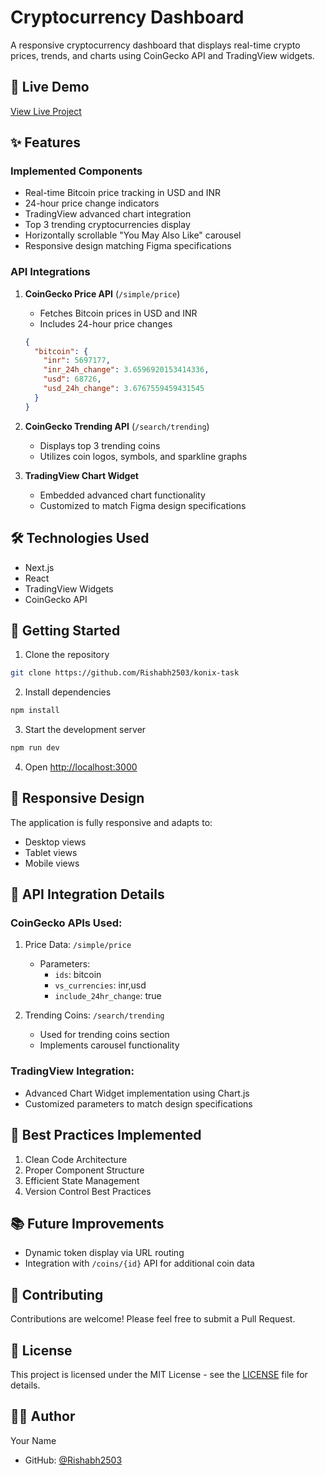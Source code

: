 # Cryptocurrency Dashboard

A responsive cryptocurrency dashboard that displays real-time crypto prices, trends, and charts using CoinGecko API and TradingView widgets.

## 🚀 Live Demo

[View Live Project](https://konix-task.vercel.app/)

## ✨ Features

### Implemented Components
- Real-time Bitcoin price tracking in USD and INR
- 24-hour price change indicators
- TradingView advanced chart integration
- Top 3 trending cryptocurrencies display
- Horizontally scrollable "You May Also Like" carousel
- Responsive design matching Figma specifications

### API Integrations
1. **CoinGecko Price API** (`/simple/price`)
   - Fetches Bitcoin prices in USD and INR
   - Includes 24-hour price changes
   ```json
   {
     "bitcoin": {
       "inr": 5697177,
       "inr_24h_change": 3.6596920153414336,
       "usd": 68726,
       "usd_24h_change": 3.6767559459431545
     }
   }
   ```

2. **CoinGecko Trending API** (`/search/trending`)
   - Displays top 3 trending coins
   - Utilizes coin logos, symbols, and sparkline graphs

3. **TradingView Chart Widget**
   - Embedded advanced chart functionality
   - Customized to match Figma design specifications

## 🛠️ Technologies Used

- Next.js
- React
- TradingView Widgets
- CoinGecko API

## 🚀 Getting Started

1. Clone the repository
```bash
git clone https://github.com/Rishabh2503/konix-task
```

2. Install dependencies
```bash
npm install
```

3. Start the development server
```bash
npm run dev
```

4. Open [http://localhost:3000](http://localhost:3000)

## 📱 Responsive Design

The application is fully responsive and adapts to:
- Desktop views
- Tablet views
- Mobile views

## 🔄 API Integration Details

### CoinGecko APIs Used:
1. Price Data: `/simple/price`
   - Parameters:
     - `ids`: bitcoin
     - `vs_currencies`: inr,usd
     - `include_24hr_change`: true

2. Trending Coins: `/search/trending`
   - Used for trending coins section
   - Implements carousel functionality

### TradingView Integration:
- Advanced Chart Widget implementation using Chart.js
- Customized parameters to match design specifications


## 🔧 Best Practices Implemented

1. Clean Code Architecture
2. Proper Component Structure
3. Efficient State Management
4. Version Control Best Practices

## 📚 Future Improvements

- Dynamic token display via URL routing
- Integration with `/coins/{id}` API for additional coin data

## 🤝 Contributing

Contributions are welcome! Please feel free to submit a Pull Request.

## 📝 License

This project is licensed under the MIT License - see the [LICENSE](LICENSE) file for details.

## 👨‍💻 Author

Your Name
- GitHub: [@Rishabh2503](https://github.com/Rishabh2503)